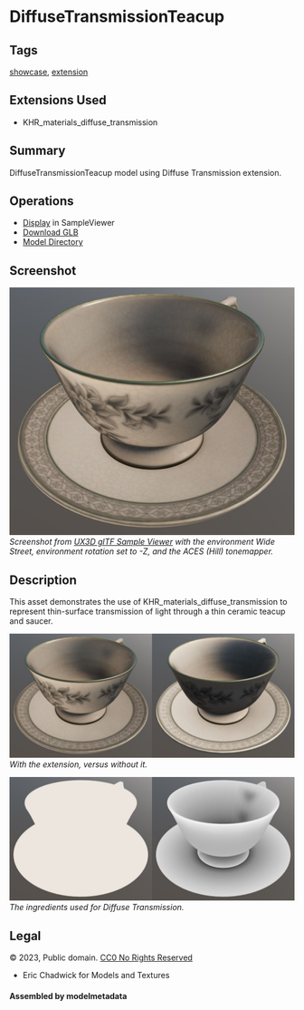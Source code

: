 # DiffuseTransmissionTeacup

## Tags

[showcase](../../Models-showcase.md), [extension](../../Models-extension.md)

## Extensions Used

* KHR_materials_diffuse_transmission

## Summary

DiffuseTransmissionTeacup model using Diffuse Transmission extension.

## Operations

* [Display](https://github.khronos.org/glTF-Sample-Viewer-Release/?model=https://raw.GithubUserContent.com/KhronosGroup/glTF-Sample-Assets/main/./Models/DiffuseTransmissionTeacup/glTF-Binary/DiffuseTransmissionTeacup.glb) in SampleViewer
* [Download GLB](https://raw.GithubUserContent.com/KhronosGroup/glTF-Sample-Assets/main/./Models/DiffuseTransmissionTeacup/glTF-Binary/DiffuseTransmissionTeacup.glb)
* [Model Directory](./)

## Screenshot

![Screenshot from glTF Sample Viewer](screenshot/screenshot_Large.jpg)
<br/>_Screenshot from [UX3D glTF Sample Viewer](https://gltf.ux3d.io/) with the environment Wide Street, environment rotation set to -Z, and the ACES (Hill) tonemapper._

## Description

This asset demonstrates the use of KHR_materials_diffuse_transmission to represent thin-surface transmission of light through a thin ceramic teacup and saucer. 

![With the extension, versus without it.](screenshot/with-vs-without.jpg)
<br/>_With the extension, versus without it._

![The ingredients used for Diffuse Transmission](screenshot/diffuse-transmission-features.jpg)
<br/>_The ingredients used for Diffuse Transmission._

## Legal

&copy; 2023, Public domain. [CC0 No Rights Reserved](https://creativecommons.org/share-your-work/public-domain/cc0)

 - Eric Chadwick for Models and Textures

#### Assembled by modelmetadata
